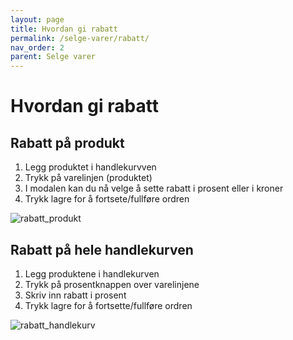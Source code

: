 ```yaml
---
layout: page
title: Hvordan gi rabatt
permalink: /selge-varer/rabatt/
nav_order: 2
parent: Selge varer
---
```


# Hvordan gi rabatt

## Rabatt på produkt
1. Legg produktet i handlekurvven
2. Trykk på varelinjen (produktet)
3. I modalen kan du nå velge å sette rabatt i prosent eller i kroner
4. Trykk lagre for å fortsete/fullføre ordren

![rabatt_produkt](/pos-doc/assets/images/rabatt_via_prod.jpg)

## Rabatt på hele handlekurven
1. Legg produktene i handlekurven
2. Trykk på prosentknappen over varelinjene
3. Skriv inn rabatt i prosent
4. Trykk lagre for å fortsette/fullføre ordren

![rabatt_handlekurv](/pos-doc/assets/images/rabatt_hele_cart.jpg)
